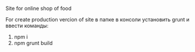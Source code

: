Site for online shop of food 

For create production vercion of site в папке в консоли установить grunt и ввести команды:

1. npm i
2. npm grunt build